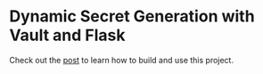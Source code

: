 # Dynamic Secret Generation with Vault and Flask

Check out the [post](https://testdriven.io/dynamic-secret-generation-with-vault-and-flask) to learn how to build and use this project.

